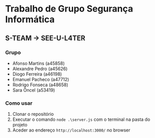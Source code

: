 # Trabalho de Grupo Segurança Informática
## S-TEAM -> SEE-U-L4TER
### Grupo
- Afonso Martins (a45858)
- Alexandre Pedro (a45626)
- Diogo Ferreira (a46198)
- Emanuel Pacheco (a47712)
- Rodrigo Fonseca (a48658)
- Sara Öncel (a53419)

### Como usar
1. Clonar o repositório
2. Executar o comando ```node .\server.js``` com o terminal na pasta do projeto
3. Aceder ao endereço ```http://localhost:3000/``` no browser

